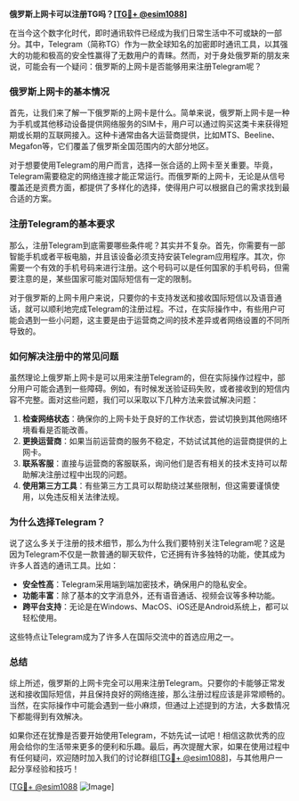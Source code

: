 **俄罗斯上网卡可以注册TG吗？[[TG💪+ @esim1088](https://t.me/s/esim1088)]**

在当今这个数字化时代，即时通讯软件已经成为我们日常生活中不可或缺的一部分。其中，Telegram（简称TG）作为一款全球知名的加密即时通讯工具，以其强大的功能和极高的安全性赢得了无数用户的青睐。然而，对于身处俄罗斯的朋友来说，可能会有一个疑问：俄罗斯的上网卡是否能够用来注册Telegram呢？

### **俄罗斯上网卡的基本情况**

首先，让我们来了解一下俄罗斯的上网卡是什么。简单来说，俄罗斯上网卡是一种为手机或其他移动设备提供网络服务的SIM卡，用户可以通过购买这类卡来获得短期或长期的互联网接入。这种卡通常由各大运营商提供，比如MTS、Beeline、Megafon等，它们覆盖了俄罗斯全国范围内的大部分地区。

对于想要使用Telegram的用户而言，选择一张合适的上网卡至关重要。毕竟，Telegram需要稳定的网络连接才能正常运行。而俄罗斯的上网卡，无论是从信号覆盖还是资费方面，都提供了多样化的选择，使得用户可以根据自己的需求找到最合适的方案。

### **注册Telegram的基本要求**

那么，注册Telegram到底需要哪些条件呢？其实并不复杂。首先，你需要有一部智能手机或者平板电脑，并且该设备必须支持安装Telegram应用程序。其次，你需要一个有效的手机号码来进行注册。这个号码可以是任何国家的手机号码，但需要注意的是，某些国家可能对国际短信有一定的限制。

对于俄罗斯的上网卡用户来说，只要你的卡支持发送和接收国际短信以及语音通话，就可以顺利地完成Telegram的注册过程。不过，在实际操作中，有些用户可能会遇到一些小问题，这主要是由于运营商之间的技术差异或者网络设置的不同所导致的。

### **如何解决注册中的常见问题**

虽然理论上俄罗斯上网卡是可以用来注册Telegram的，但在实际操作过程中，部分用户可能会遇到一些障碍。例如，有时候发送验证码失败，或者接收到的短信内容不完整。面对这些问题，我们可以采取以下几种方法来尝试解决问题：

1. **检查网络状态**：确保你的上网卡处于良好的工作状态，尝试切换到其他网络环境看看是否能改善。
2. **更换运营商**：如果当前运营商的服务不稳定，不妨试试其他的运营商提供的上网卡。
3. **联系客服**：直接与运营商的客服联系，询问他们是否有相关的技术支持可以帮助解决注册过程中出现的问题。
4. **使用第三方工具**：有些第三方工具可以帮助绕过某些限制，但这需要谨慎使用，以免违反相关法律法规。

### **为什么选择Telegram？**

说了这么多关于注册的技术细节，那么为什么我们要特别关注Telegram呢？这是因为Telegram不仅是一款普通的聊天软件，它还拥有许多独特的功能，使其成为许多人首选的通讯工具。比如：

- **安全性高**：Telegram采用端到端加密技术，确保用户的隐私安全。
- **功能丰富**：除了基本的文字消息外，还有语音通话、视频会议等多种功能。
- **跨平台支持**：无论是在Windows、MacOS、iOS还是Android系统上，都可以轻松使用。

这些特点让Telegram成为了许多人在国际交流中的首选应用之一。

### **总结**

综上所述，俄罗斯的上网卡完全可以用来注册Telegram。只要你的卡能够正常发送和接收国际短信，并且保持良好的网络连接，那么注册过程应该是非常顺畅的。当然，在实际操作中可能会遇到一些小麻烦，但通过上述提到的方法，大多数情况下都能得到有效解决。

如果你还在犹豫是否要开始使用Telegram，不妨先试一试吧！相信这款优秀的应用会给你的生活带来更多的便利和乐趣。最后，再次提醒大家，如果在使用过程中有任何疑问，欢迎随时加入我们的讨论群组[[TG💪+ @esim1088](https://t.me/s/esim1088)]，与其他用户一起分享经验和技巧！

[[TG💪+ @esim1088](https://t.me/s/esim1088) ![Image](https://i.postimg.cc/4NQfJmqS/Snipaste-2025-05-13-00-14-12.png)]